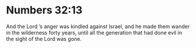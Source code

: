 # Numbers 32:13

And the Lord ’s anger was kindled against Israel, and he made them wander in the wilderness forty years, until all the generation that had done evil in the sight of the Lord was gone.
